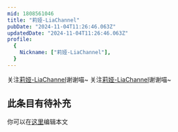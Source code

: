 ```yaml
---
mid: 1808561046
title: "莉娅-LiaChannel"
pubDate: "2024-11-04T11:26:46.063Z"
updatedDate: "2024-11-04T11:26:46.063Z"
profile:
  {
    Nickname: ["莉娅-LiaChannel"],
  }
---
```


关注[莉娅-LiaChannel](https://space.bilibili.com/1808561046)谢谢喵~ 关注[莉娅-LiaChannel](https://space.bilibili.com/1808561046)谢谢喵~

## 此条目有待补充
你可以在[这里](https://github.com/Yuhanawa/VTuber.ICU/edit/master/src/content/v/莉娅-LiaChannel/index.md)编辑本文
